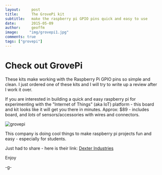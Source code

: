 ```yaml
---
layout:     post
title:      The GrovePi kit
subtitle:   make the raspberry pi GPIO pins quick and easy to use
date:       2015-05-09
author:     geoffm
image:     "img/grovepi1.jpg"
comments: true
tags: ["grovepi"]
---
```


# Check out GrovePi

These kits make working with the Raspberry Pi GPIO pins
so simple and clean.  I just ordered one of these kits and
I will try to write up a review after I work it over.

If you are interested in building a quick and easy raspberry pi 
for experimenting with the "Internet of Things" (aka IoT) platform - this board and kit
looks like it will get you there in minutes. Approx: $89 - 
includes board, and *lots* of sensors/accessories with wires 
and connectors.

![grovepi](/img/grovepi1.jpg)

<!--more-->

This company is doing cool things to make raspberry pi projects
fun and easy - especially for students.

Just had to share - here is their link: [Dexter Industries](http://www.dexterindustries.com/)

Enjoy

-g-

